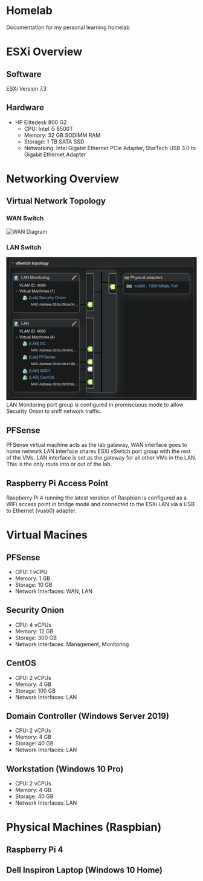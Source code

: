 # Homelab
Documentation for my personal learning homelab

# ESXi Overview

## Software
ESXi Version 7.3

## Hardware
- HP Elitedesk 800 G2
	- CPU: Intel i5 6500T
	- Memory: 32 GB SODIMM RAM
	- Storage: 1 TB SATA SSD
	- Networking: Intel Gigabit Ethernet PCIe Adapter, StarTech USB 3.0 to Gigabit Ethernet Adapter

# Networking Overview

## Virtual Network Topology

### WAN Switch
![WAN 
Diagram](https://github.com/cb549/Homelab/raw/main/ESXi/Diagrams/vSwitch0.png)

### LAN Switch
![LAN](https://github.com/cb549/Homelab/raw/main/ESXi/Diagrams/LAN.png)
LAN Monitoring port group is configured in promiscuous mode to allow Security Onion to sniff network traffic.

## PFSense

PFSense virtual machine acts as the lab gateway, WAN interface goes to home network LAN interface shares 
ESXi vSwitch port group with the rest of the VMs. LAN interface is set as the gateway for all other VMs in the LAN. This is the only route into or out of the lab. 

## Raspberry Pi Access Point

Raspberry Pi 4 running the latest verstion of Raspbian is configured as a WiFi access point in bridge mode and connected to the ESXi LAN via a USB to Ethernet (vusb0) adapter.

# Virtual Macines
## PFSense
- CPU: 1 vCPU
- Memory: 1 GB
- Storage: 10 GB
- Network Interfaces: WAN, LAN 

## Security Onion
- CPU: 4 vCPUs
- Memory: 12 GB
- Storage: 300 GB
- Network Interfaces: Management, Monitoring

## CentOS
- CPU: 2 vCPUs
- Memory: 4 GB
- Storage: 100 GB
- Network Interfaces: LAN

## Domain Controller (Windows Server 2019)
- CPU: 2 vCPUs
- Memory: 4 GB
- Storage: 40 GB
- Network Interfaces: LAN

## Workstation (Windows 10 Pro)
- CPU: 2 vCPUs
- Memory: 4 GB
- Storage: 40 GB
- Network Interfaces: LAN

# Physical Machines (Raspbian)
## Raspberry Pi 4

## Dell Inspiron Laptop (Windows 10 Home)
